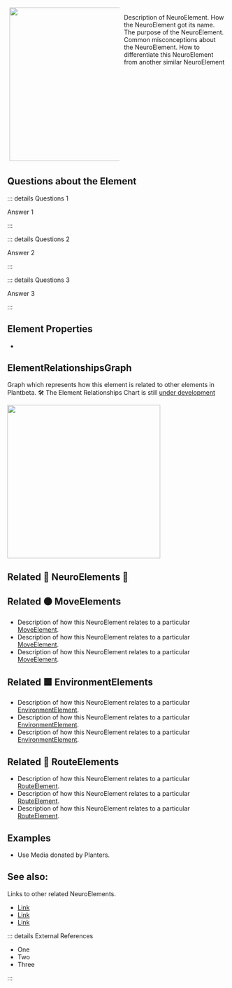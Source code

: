 <div style="display: flex; width: %100; margin-top: 50px;">
    <div style="margin: 5px; width: 50%">
        <img height="350" width="350" src="/NeuroImage.png"/>
    </div>
    <div style="margin: 5px; width: 50%">
        <p >Description of NeuroElement. How the NeuroElement got its name. The purpose of the NeuroElement. Common misconceptions about the NeuroElement. How to differentiate this NeuroElement from another similar NeuroElement</p>
    </div>
</div>

## Questions about the Element

::: details Questions 1

Answer 1

:::

::: details Questions 2

Answer 2

:::

::: details Questions 3

Answer 3

:::
## Element Properties

- 

## ElementRelationshipsGraph

Graph which represents how this element is related to other elements in Plantbeta.
🛠 The Element Relationships Chart is still [under development](/development/ElementRelationshipDiagram)

<img height="350" width="350" src="/DirectedGraph_UndirectedGraph.png"/>

## Related 💜 NeuroElements 💜

## Related 🟠 MoveElements
- Description of how this NeuroElement relates to a particular [MoveElement](/reference/Move/MoveOverview).
- Description of how this NeuroElement relates to a particular [MoveElement](/reference/Move/MoveOverview).
- Description of how this NeuroElement relates to a particular [MoveElement](/reference/Move/MoveOverview).

## Related 🟩 EnvironmentElements
- Description of how this NeuroElement relates to a particular [EnvironmentElement](/reference/Environment/EnvironmentOverview).
- Description of how this NeuroElement relates to a particular [EnvironmentElement](/reference/Environment/EnvironmentOverview).
- Description of how this NeuroElement relates to a particular [EnvironmentElement](/reference/Environment/EnvironmentOverview).
## Related 🔺 RouteElements
- Description of how this NeuroElement relates to a particular [RouteElement](/reference/Route/RouteOverview).
- Description of how this NeuroElement relates to a particular [RouteElement](/reference/Route/RouteOverview).
- Description of how this NeuroElement relates to a particular [RouteElement](/reference/Route/RouteOverview).

## Examples

- Use Media donated by Planters. 

## See also:

Links to other related NeuroElements. 

- [Link]()
- [Link]()
- [Link]()

::: details External References

- One
- Two
- Three

:::

